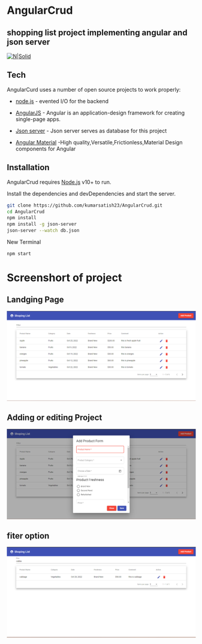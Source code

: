 # AngularCrud
## shopping list project implementing angular and json server

[![N|Solid](https://img.shields.io/badge/Angular-DD0031?style=for-the-badge&logo=angular&logoColor=white)](https://angular.io/)

## Tech

AngularCurd uses a number of open source projects to work properly:

- [node.js](https://nodejs.org/en/) - evented I/O for the backend

- [AngularJS](https://angular.io/) - Angular is an application-design framework for creating single-page apps.
- [Json server](https://www.npmjs.com/package/json-server) - Json  server serves as database for this project
- [Angular Material](https://material.angular.io/) -High quality,Versatile,Frictionless,Material Design components for Angular

## Installation

AngularCrud requires [Node.js](https://nodejs.org/) v10+ to run.

Install the dependencies and devDependencies and start the server.

```sh
git clone https://github.com/kumarsatish23/AngularCrud.git
cd AngularCrud
npm install
npm install -g json-server
json-server --watch db.json
```

New Terminal

```sh
npm start
```
# Screenshort of project
## Landging Page
![alt text](https://github.com/kumarsatish23/AngularCrud/blob/main/src/assets/Screenshot%202022-10-09%20105033.png)

## Adding or editing Project
![alt text](https://github.com/kumarsatish23/AngularCrud/blob/main/src/assets/Screenshot%202022-10-09%20105122.png)

## fiter option
![alt text](https://github.com/kumarsatish23/AngularCrud/blob/main/src/assets/Screenshot%202022-10-09%20105216.png)
